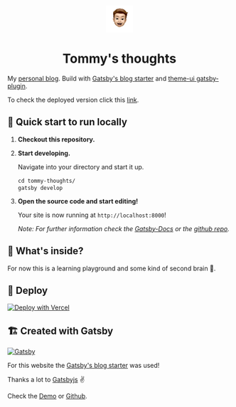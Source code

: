 <p align="center">
  <a href="https://github.com/tomasson82/tommys-thoughts">
    <img alt="Gatsby" src="./content/assets/memoji-avatar.png" width="60" />
  </a>
</p>
<h1 align="center">
  Tommy's thoughts
</h1>

My [personal blog](https://tommys-thoughts.tomasson82.now.sh/). Build with [Gatsby's blog starter](https://www.gatsbyjs.org/starters/gatsbyjs/gatsby-starter-blog/) and [theme-ui gatsby-plugin](https://theme-ui.com/packages/gatsby-plugin).

To check the deployed version click this [link](https://tommys-thoughts.tomasson82.now.sh/).

## 🚀 Quick start to run locally

1.  **Checkout this repository.**

1.  **Start developing.**

    Navigate into your directory and start it up.

    ```shell
    cd tommy-thoughts/
    gatsby develop
    ```

1.  **Open the source code and start editing!**

    Your site is now running at `http://localhost:8000`!

    _Note: For further information check the [Gatsby-Docs](https://www.gatsbyjs.org/docs/) or the [github repo](https://github.com/gatsbyjs/gatsby-starter-blog)._

## 🧐 What's inside?

For now this is a learning playground and some kind of second brain 🧠.

## 💫 Deploy

[![Deploy with Vercel](https://vercel.com/button)](https://vercel.com/import/project?template=https://github.com/gatsbyjs/gatsby-starter-blog)

## 🏗 Created with Gatsby

<a href="https://www.gatsbyjs.org">
  <img alt="Gatsby" src="https://www.gatsbyjs.org/monogram.svg" width="30" />
</a>
  
For this website the [Gatsby's blog starter](https://www.gatsbyjs.org/starters/gatsbyjs/gatsby-starter-blog/) was used!

Thanks a lot to [Gatsbyjs](https://www.gatsbyjs.org/) ✌️

Check the [Demo](https://gatsby-starter-blog-demo.netlify.app/) or [Github](https://github.com/gatsbyjs/gatsby-starter-blog).
